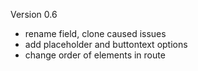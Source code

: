 Version 0.6

- rename field, clone caused issues
- add placeholder and buttontext options
- change order of elements in route
